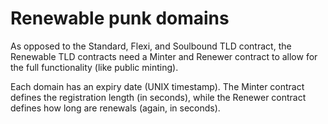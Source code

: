 # Renewable punk domains

As opposed to the Standard, Flexi, and Soulbound TLD contract, the Renewable TLD contracts need a Minter and Renewer contract to allow for the full functionality (like public minting). 

Each domain has an expiry date (UNIX timestamp). The Minter contract defines the registration length (in seconds), while the Renewer contract defines how long are renewals (again, in seconds).
